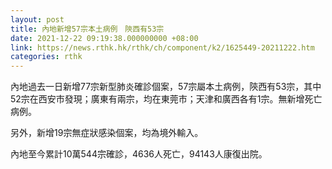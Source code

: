 ```yaml
---
layout: post
title: 內地新增57宗本土病例　陝西有53宗
date: 2021-12-22 09:19:38.000000000 +08:00
link: https://news.rthk.hk/rthk/ch/component/k2/1625449-20211222.htm
categories: rthk
---
```


內地過去一日新增77宗新型肺炎確診個案，57宗屬本土病例，陝西有53宗，其中52宗在西安市發現；廣東有兩宗，均在東莞市；天津和廣西各有1宗。無新增死亡病例。

另外，新增19宗無症狀感染個案，均為境外輸入。

內地至今累計10萬544宗確診，4636人死亡，94143人康復出院。
